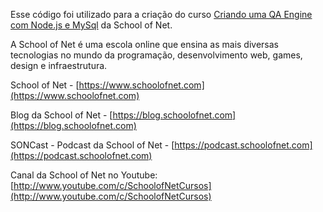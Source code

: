 

Esse código foi utilizado para a criação do curso [Criando uma QA Engine com Node.js e MySql](https://www.schoolofnet.com/projeto-pratico/nodejs/banco-de-dados-e-nodejs/criando-uma-question-and-answers-com-nodejs-e-mysq/) da School of Net.

A School of Net é uma escola online que ensina as mais diversas tecnologias no mundo da programação, desenvolvimento web, games, design e infraestrutura.

School of Net - [https://www.schoolofnet.com](https://www.schoolofnet.com)

Blog da School of Net - [https://blog.schoolofnet.com](https://blog.schoolofnet.com)

SONCast - Podcast da School of Net - [https://podcast.schoolofnet.com](https://podcast.schoolofnet.com)

Canal da School of Net no Youtube: [http://www.youtube.com/c/SchoolofNetCursos](http://www.youtube.com/c/SchoolofNetCursos)
